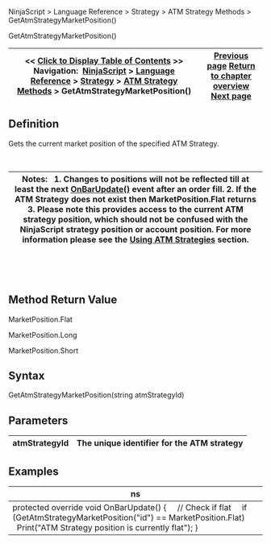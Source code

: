 ﻿


NinjaScript \> Language Reference \> Strategy \> ATM Strategy Methods \> GetAtmStrategyMarketPosition()






















GetAtmStrategyMarketPosition()







| \<\< [Click to Display Table of Contents](getatmstrategymarketposition.md) \>\> **Navigation:**     [NinjaScript](ninjascript-1.md) \> [Language Reference](language_reference_wip-1.md) \> [Strategy](strategy-1.md) \> [ATM Strategy Methods](atm_strategy_methods-1.md) \> GetAtmStrategyMarketPosition() | [Previous page](getatmstrategyentryorderstatus-1.md) [Return to chapter overview](atm_strategy_methods-1.md) [Next page](getatmstrategypositionaveragep-1.md) |
| --- | --- |











## Definition


Gets the current market position of the specified ATM Strategy.


 




| Notes:   1\. Changes to positions will not be reflected till at least the next [OnBarUpdate()](onbarupdate-1.md) event after an order fill. 2\. If the ATM Strategy does not exist then MarketPosition.Flat returns  3\. Please note this provides access to the current ATM strategy position, which should not be confused with the NinjaScript strategy position or account position. For more information please see the [Using ATM Strategies](using_atm_strategies-1.md) section. |
| --- |



 


 


## Method Return Value


MarketPosition.Flat


MarketPosition.Long


MarketPosition.Short


## 


## Syntax


GetAtmStrategyMarketPosition(string atmStrategyId)


## 


## Parameters




| atmStrategyId | The unique identifier for the ATM strategy |
| --- | --- |



## 


## 


## Examples




| ns |
| --- |
| protected override void OnBarUpdate() {      // Check if flat      if (GetAtmStrategyMarketPosition("id") \=\= MarketPosition.Flat)          Print("ATM Strategy position is currently flat"); } |










